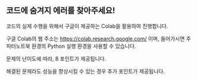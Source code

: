 ## 코드에 숨겨지 에러를 찾아주세요!

코드의 실제 수행을 위해서 구글이 제공하는 Colab을 활용하여 진행합니다.

구글 Colab의 웹 주소는 https://colab.research.google.com/ 이며, 들어가시면 주피터노트북 환경의 Python 실행 환경을 사용할 수 있습니다.

문제의 난이도에 따라, 8 포인트가 제공됩니다.

해결된 문제라도 성능을 향상시킬 수 있는 경우 추가 포인트가 제공됩니다.

